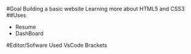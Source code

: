 #Goal
Building a basic website
Learning more about HTML5 and CSS3
##Uses
- Resume
- DashBoard

#Editor/Sofware Used
VsCode
Brackets
